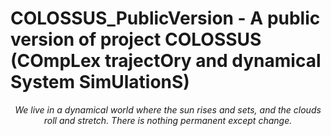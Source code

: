 # COLOSSUS_PublicVersion - A public version of project COLOSSUS (**CO**mp**L**ex traject**O**ry and dynamical **S**ystem **S**im**U**lation**S**)

*<center> We live in a dynamical world where the sun rises and sets, and the clouds roll and stretch. There is nothing permanent except change. </center>*

